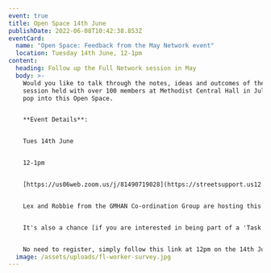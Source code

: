 ```yaml
---
event: true
title: Open Space 14th June
publishDate: 2022-06-08T10:42:38.853Z
eventCard:
  name: "Open Space: Feedback from the May Network event"
  location: Tuesday 14th June, 12-1pm
content:
  heading: Follow up the Full Network session in May
  body: >-
    Would you like to talk through the notes, ideas and outcomes of the Network
    session held with over 100 members at Methodist Central Hall in July? If so,
    pop into this Open Space.


    **Event Details**:


    Tues 14th June


    12-1pm


    [https://us06web.zoom.us/j/81490719028](https://streetsupport.us12.list-manage.com/track/click?u=da9a1d4bb2b1a69a981456972&id=6774dff4cc&e=20f4d60d20)


    Lex and Robbie from the GMHAN Co-ordination Group are hosting this Open Space to review the notes which came out of that session and put a bit more flesh on the bones for anyone who wants to go a bit deeper.


    It's also a chance [if you are interested in being part of a 'Task Group'](https://www.gmhan.net/news-and-events/task-group-eoi/) to ask questions about what is involved. All welcome for as long or as short as you are able to join.


    No need to register, simply follow this link at 12pm on the 14th June to join in: [https://us06web.zoom.us/j/81490719028](https://streetsupport.us12.list-manage.com/track/click?u=da9a1d4bb2b1a69a981456972&id=6774dff4cc&e=20f4d60d20)
  image: /assets/uploads/fl-worker-survey.jpg
---
```

